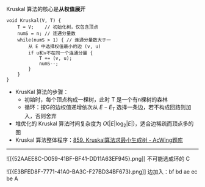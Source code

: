 Kruskal 算法的核心是**从权值展开**
```
void Kruskal(V, T) {
	T = V;    // 初始化树，仅包含顶点
	numS = n; // 连通分量数
	while(numS > 1) { // 连通分量数大于一
		从 E 中选择权值最小的边 (v, u)
		if u和v不在同一个连通分量 {
			T += (v, u);
			numS--;
		}
	}
}
```

- KrusKal 算法的步骤：
	- 初始时，每个顶点构成一棵树，此时 T 是一个有n棵树的森林
	- 循环：按G的边权值递增依次从 $E-E_T$ 选择一条边，若不构成回路则加入，否则舍弃
- 堆优化的 Kruskal 算法时间复杂度为 $O(|E| \log_2 |E|)$，适合边稀疏而顶点多的图
- Kruskal 算法整体程序：[859. Kruskal算法求最小生成树 - AcWing题库](https://www.acwing.com/problem/content/submission/code_detail/36492517/)

-------------
![[{52AAEE8C-D059-41BF-BF41-DD11A63EF945}.png]]
不可能选成环的
C

![[{E3BFED8F-7771-41A0-BA3C-F27BD34BF673}.png]]
边加入：bf bd ae ec be
A